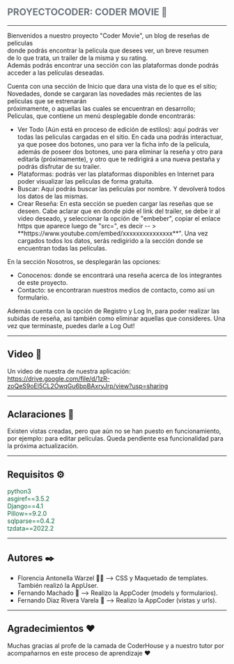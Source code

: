 <section><h1 style="color: #6c757d">PROYECTOCODER: CODER MOVIE 🎥</h1>
<hr>
<p>Bienvenidos a nuestro proyecto "Coder Movie", un blog de reseñas de peliculas<br>
donde podrás encontrar la pelicula que desees ver, un breve resumen <br>
de lo que trata, un trailer de la misma y su rating. <br>
Además podrás encontrar una sección con las plataformas donde podrás <br>
acceder a las películas deseadas.</p>
<p>Cuenta con una sección de Inicio que dara una vista de lo que es el sitio; <br>
Novedades, donde se cargaran las novedades más recientes de las peliculas que se estrenarán <br>
próximamente, o aquellas las cuales se encuentran en desarrollo;<br>
Peliculas, que contiene un menú desplegable donde encontrarás:</p>
<ul>
<li>Ver Todo (Aún está en proceso de edición de estilos): aquí podrás ver todas las peliculas cargadas en el sitio. 
En cada una podrás interactuar, ya que posee dos botones, uno para ver la ficha info de la película, además de poseer dos botones, uno para eliminar la reseña y otro para editarla (próximamente), y otro que te
redirigirá a una nueva pestaña y podrás disfrutar de su trailer.</li>
<li>Plataformas: podrás ver las plataformas disponibles en Internet
para poder visualizar las peliculas de forma gratuita.</li>
<li>Buscar: Aquí podrás buscar las peliculas por nombre. 
Y devolverá todos los datos de las mismas.</li>
<li>Crear Reseña: En esta sección se pueden cargar las reseñas que se deseen. Cabe 
aclarar que en donde pide el link del trailer, se debe ir al video deseado, y seleccionar
la opción de "embeber", copiar el enlace https que aparece luego de "src=", es decir -- > **https://www.youtube.com/embed/xxxxxxxxxxxxxxx**".
Una vez cargados todos los datos, serás redigirido a la sección donde se encuentran todas las películas.</li>
</ul>
<p>En la sección Nosotros, se desplegarán las opciones:</p>
<ul>
<li>Conocenos: donde se encontrará una reseña acerca de los integrantes de este proyecto.</li>
<li>Contacto: se encontraran nuestros medios de contacto, como así un formulario.</li>
</ul>
Además cuenta con la opción de Registro y Log In, para poder realizar las subidas de reseña, asi también como eliminar aquellas que consideres. Una vez que terminaste, puedes darle a Log Out!
<hr>

<h1>Video 📼</h1>
Un video de nuestra de nuestra aplicación:
<a href="https://drive.google.com/file/d/1zR-zoQeS9oEl5CL2OwqGu6bpBAxryJrp/view?usp=sharing">https://drive.google.com/file/d/1zR-zoQeS9oEl5CL2OwqGu6bpBAxryJrp/view?usp=sharing</a>
<hr>
<h1>Aclaraciones 🔖</h1>
<p>Existen vistas creadas, pero que aún no se han puesto en funcionamiento, por ejemplo: para editar películas. Queda pendiente esa funcionalidad para la próxima actualización.</p>
<hr>
<h1>Requisitos ⚙️</h1>
<p style="color: #13653f">python3 <br>
asgiref==3.5.2 <br>
Django==4.1 <br>
Pillow==9.2.0 <br>
sqlparse==0.4.2 <br>
tzdata==2022.2 <br></p>

<hr>
<h1>Autores ✒️</h1>

<ul>
<li type="square">Florencia Antonella Warzel 👩‍🦰 --> CSS y Maquetado de templates. También realizó la AppUser.</li>
<li type="square">Fernando Machado 👨 --> Realizo la AppCoder (models y formularios).</li>
<li type="square">Fernando Díaz Rivera Varela 👨 --> Realizo la AppCoder (vistas y urls).</li>
</ul>

<hr>
<h1>Agradecimientos ❤️</h1>

<p>Muchas gracias al profe de la camada de CoderHouse y a nuestro tutor por acompañarnos
en este proceso de aprendizaje ♥</p>

</section>
